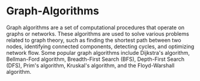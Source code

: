 # Graph-Algorithms

Graph algorithms are a set of computational procedures that operate on graphs or networks. These algorithms are used to solve various problems related to graph theory, such as finding the shortest path between two nodes, identifying connected components, detecting cycles, and optimizing network flow. Some popular graph algorithms include Dijkstra's algorithm, Bellman-Ford algorithm, Breadth-First Search (BFS), Depth-First Search (DFS), Prim's algorithm, Kruskal's algorithm, and the Floyd-Warshall algorithm.
